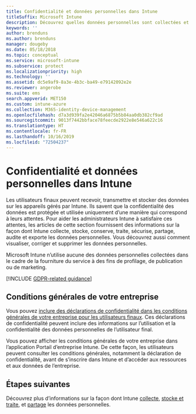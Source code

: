 ```yaml
---
title: Confidentialité et données personnelles dans Intune
titleSuffix: Microsoft Intune
description: Découvrez quelles données personnelles sont collectées et traitées dans Intune.
keywords: ''
author: brenduns
ms.author: brenduns
manager: dougeby
ms.date: 05/18/2018
ms.topic: conceptual
ms.service: microsoft-intune
ms.subservice: protect
ms.localizationpriority: high
ms.technology: ''
ms.assetid: dc5e9af9-8a3e-4b3c-ba49-e79142092e2e
ms.reviewer: angerobe
ms.suite: ems
search.appverid: MET150
ms.custom: intune-azure
ms.collection: M365-identity-device-management
ms.openlocfilehash: d7a3d939fa2e42046a6875b5b84aa0db382cf9ad
ms.sourcegitcommit: 9013f7442bbface78feecde2922e8e546a622c16
ms.translationtype: HT
ms.contentlocale: fr-FR
ms.lasthandoff: 10/16/2019
ms.locfileid: "72504237"
---
```

# <a name="privacy-and-personal-data-in-intune"></a>Confidentialité et données personnelles dans Intune

Les utilisateurs finaux peuvent recevoir, transmettre et stocker des données sur les appareils gérés par Intune. Ils savent que la confidentialité des données est protégée et utilisée uniquement d’une manière qui correspond à leurs attentes. Pour aider les administrateurs Intune à satisfaire ces attentes, les articles de cette section fournissent des informations sur la façon dont Intune collecte, stocke, conserve, traite, sécurise, partage, audite et exporte les données personnelles. Vous découvrez aussi comment visualiser, corriger et supprimer les données personnelles.

Microsoft Intune n’utilise aucune des données personnelles collectées dans le cadre de la fourniture du service à des fins de profilage, de publication ou de marketing.

[!INCLUDE [GDPR-related guidance](../includes/gdpr-dsr-and-stp-note.md)]

## <a name="your-company-terms-and-conditions"></a>Conditions générales de votre entreprise

Vous pouvez [inclure des déclarations de confidentialité dans les conditions générales de votre entreprise pour les utilisateurs finaux](../apps/company-portal-app.md). Ces déclarations de confidentialité peuvent inclure des informations sur l’utilisation et la confidentialité des données personnelles de l’utilisateur final.

Vous pouvez afficher les conditions générales de votre entreprise dans l’application Portail d’entreprise Intune. De cette façon, les utilisateurs peuvent consulter les conditions générales, notamment la déclaration de confidentialité, avant de s’inscrire dans Intune et d’accéder aux ressources et aux données de l’entreprise.

## <a name="next-steps"></a>Étapes suivantes

Découvrez plus d’informations sur la façon dont Intune [collecte](privacy-data-collect.md), [stocke et traite](privacy-data-store-process.md), et [partage](privacy-data-secure-share.md) les données personnelles. 
